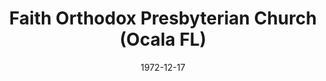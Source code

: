---
date: &id001 1972-12-17
end_date: null
location:
  address: null
  city: Ocala
  state: FL
minister:
- end: 1979-01-01
  name: John Thompson
  start: 1974-01-01
  type: Pastor
- end: 1982-01-01
  name: Gerald Quarles
  start: 1979-01-01
  type: Pastor
- end: 1988-01-01
  name: John Fikkert
  start: 1983-01-01
  type: Pastor
- end: 1997-01-01
  name: Ted Gray
  start: 1990-01-01
  type: Pastor
- end: 2001-01-01
  name: Richard Miller
  start: 1998-01-01
  type: Pastor
- end: 2009-01-01
  name: Chad Sadorf
  start: 2002-01-01
  type: Pastor
- end: 2013-12-31
  name: Gregory Hoadley
  start: 2010-01-01
  type: Pastor
ministers:
- John Thompson
- Gerald Quarles
- John Fikkert
- Ted Gray
- Richard Miller
- Chad Sadorf
- Gregory Hoadley
name: Faith Orthodox Presbyterian Church
names:
- end: 2013-12-31
  name: Faith Orthodox Presbyterian Church
  start: 1972-12-17
- end: 2002-12-31
  name: Community Orthodox Presbyterian Church
  start: 2000-01-01
origination_date: *id001
raw_data: "FLORIDA\tOcala\nFaith Orthodox Presbyterian Church  (December 17, 1972-December\
  \ 31, 2013)\n(from 2000 to 2002, Community Orthodox Presbyterian Church)\nPastors:\
  \ John Thompson, 1974-79\nGerald Quarles, 1979-82\nJohn Fikkert, 1983-88\nTed Gray,\
  \ 1990-97\nRichard Miller, 1998-2001\nChad Sadorf, 2002-9\nGregory Hoadley, 2010-13\n"
received_from: null
states:
- FL
status:
  active: false
  end_date: 2013-12-31
  reason: null
  received_from: null
  withdrawal_to: null
title: Faith Orthodox Presbyterian Church (Ocala FL)
year_established:
- 1972

---